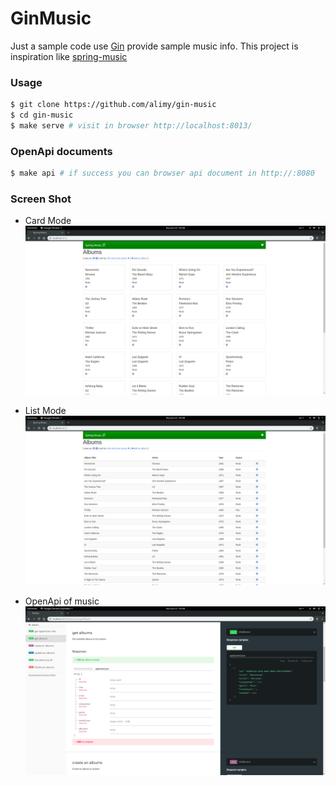 # GinMusic
Just a sample code use [Gin](https://github.com/gin-gonic/gin) provide sample music info.
This project is inspiration like [spring-music](https://github.com/cloudfoundry-samples/spring-music)

### Usage
```bash
$ git clone https://github.com/alimy/gin-music
$ cd gin-music
$ make serve # visit in browser http://localhost:8013/
```

### OpenApi documents
```bash
$ make api # if success you can browser api document in http://:8080
```

### Screen Shot
* Card Mode
![screenshot_index_c](https://raw.githubusercontent.com/alimy/mir-music/master/docs/pictures/screenshot_index_c.png)

* List Mode
![screenshot_index_l](https://raw.githubusercontent.com/alimy/mir-music/master/docs/pictures/screenshot_index_l.png)

* OpenApi of music 
![screenshot_openapi](https://raw.githubusercontent.com/alimy/mir-music/master/docs/pictures/screenshot_openapi.png)
